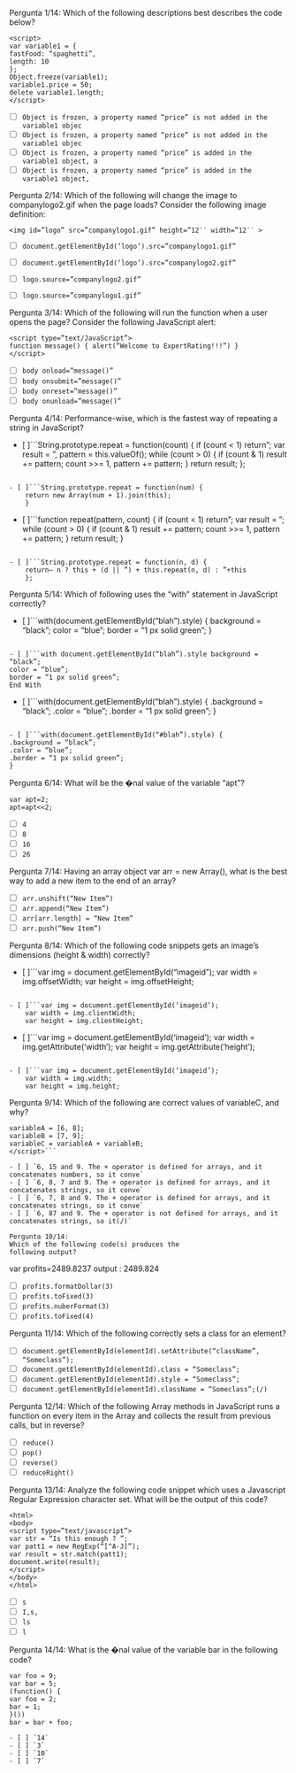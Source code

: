 Pergunta 1/14:
Which of the following descriptions best describes
the code below?
```
<script>
var variable1 = {
fastFood: “spaghetti”,
length: 10
};
Object.freeze(variable1);
variable1.price = 50;
delete variable1.length;
</script>
```
- [ ] `Object is frozen, a property named “price” is not added in the variable1 objec`
- [ ] `Object is frozen, a property named “price” is not added in the variable1 objec`
- [ ] `Object is frozen, a property named “price” is added in the variable1 object, a`
- [ ] `Object is frozen, a property named “price” is added in the variable1 object,`

Pergunta 2/14:
Which of the following will change the image to
companylogo2.gif when the page loads?
Consider the following image definition:
```
<img id=”logo” src=”companylogo1.gif” height=”12′′ width=”12′′ >
```

- [ ] `document.getElementById(‘logo’).src=”companylogo1.gif”`
- [ ] `document.getElementById(‘logo’).src=”companylogo2.gif”`
- [ ] `logo.source=”companylogo2.gif”`
- [ ] `logo.source=”companylogo1.gif”`


Pergunta 3/14:
Which of the following will run the function when a user opens the page?
Consider the following JavaScript alert:
```
<script type=”text/JavaScript”>
function message() { alert(“Welcome to ExpertRating!!!”) }
</script>
```

- [ ] `body onload=”message()”`
- [ ] `body onsubmit=”message()”`
- [ ] `body onreset=”message()”`
- [ ] `body onunload=”message()”`

Pergunta 4/14:
Performance-wise, which is the fastest way of repeating a string in JavaScript?


- [ ]```String.prototype.repeat = function(count) {
    if (count < 1) return”;
    var result = ”,
    pattern = this.valueOf();
    while (count > 0) {
    if (count & 1) result += pattern;
    count >>= 1, pattern += pattern;
    }
    return result;
    };
```

- [ ]```String.prototype.repeat = function(num) {
    return new Array(num + 1).join(this);
    }
   ```

- [ ]```function repeat(pattern, count) {
    if (count < 1) return”;
    var result = ”;
    while (count > 0) {
    if (count & 1) result += pattern;
    count >>= 1, pattern += pattern;
    }
    return result;
    }
```

- [ ]```String.prototype.repeat = function(n, d) {
    return– n ? this + (d || ”) + this.repeat(n, d) : ”+this
    };
```

Pergunta 5/14:
Which of following uses the “with” statement in JavaScript correctly?

- [ ]```with(document.getElementById(“blah”).style) {
background = “black”;
color = “blue”;
border = “1 px solid green”;
}
```

- [ ]```with document.getElementById(“blah”).style background = “black”;
color = “blue”;
border = “1 px solid green”;
End With
```

- [ ]```with(document.getElementById(“blah”).style) {
.background = “black”;
.color = “blue”;
.border = “1 px solid green”;
}
```

- [ ]```with(document.getElementById(“#blah”).style) {
.background = “black”;
.color = “blue”;
.border = “1 px solid green”;
}
```

Pergunta 6/14:
What will be the �nal value of the variable “apt”?
```
var apt=2;
apt=apt<<2;
```

- [ ] `4`
- [ ] `8`
- [ ] `16`
- [ ] `26`

Pergunta 7/14:
Having an array object var arr = new Array(), what
is the best way to add a new item to the end of an
array?
- [ ] ```arr.unshift(“New Item”)```
- [ ] ```arr.append(“New Item”)```
- [ ] ```arr[arr.length] = “New Item”```
- [ ] ```arr.push(“New Item”)```

Pergunta 8/14:
Which of the following code snippets gets an
image’s dimensions (height & width) correctly?

- [ ]```var img = document.getElementById(“imageid”);
    var width = img.offsetWidth;
    var height = img.offsetHeight;
```

- [ ]```var img = document.getElementById(‘imageid’);
    var width = img.clientWidth;
    var height = img.clientHeight;
```

- [ ]```var img = document.getElementById(‘imageid’);
    var width = img.getAttribute(‘width’);
    var height = img.getAttribute(‘height’);
```

- [ ]```var img = document.getElementById(‘imageid’);
    var width = img.width;
    var height = img.height;
```

Pergunta 9/14:
Which of the following are correct values of
variableC, and why?
```<script>
variableA = [6, 8];
variableB = [7, 9];
variableC = variableA + variableB;
</script>```

- [ ] `6, 15 and 9. The + operator is defined for arrays, and it concatenates numbers, so it conve`
- [ ] `6, 8, 7 and 9. The + operator is defined for arrays, and it concatenates strings, so it conve`
- [ ] `6, 7, 8 and 9. The + operator is defined for arrays, and it concatenates strings, so it conve`
- [ ] `6, 87 and 9. The + operator is not defined for arrays, and it concatenates strings, so it(/)`

Pergunta 10/14:
Which of the following code(s) produces the
following output?
```
var profits=2489.8237
output : 2489.824

- [ ] `profits.formatDollar(3)`
- [ ] `profits.toFixed(3)`
- [ ] `profits.nuberFormat(3)`
- [ ] `profits.toFixed(4)`

Pergunta 11/14:
Which of the following correctly sets a class for an
element?
- [ ] `document.getElementById(elementId).setAttribute(“className”, “Someclass”);`
- [ ] `document.getElementById(elementId).class = “Someclass”;`
- [ ] `document.getElementById(elementId).style = “Someclass”;`
- [ ] `document.getElementById(elementId).className = “Someclass”;(/)`

Pergunta 12/14:
Which of the following Array methods in JavaScript
runs a function on every item in the Array and
collects the result from previous calls, but in
reverse?
- [ ] `reduce()`
- [ ] `pop()`
- [ ] `reverse()`
- [ ] `reduceRight()`

Pergunta 13/14:
Analyze the following code snippet which uses a
Javascript Regular Expression character set. What
will be the output of this code?
```
<html>
<body>
<script type=”text/javascript”>
var str = “Is this enough ? ”;
var patt1 = new RegExp(“[^A-J]”);
var result = str.match(patt1);
document.write(result);
</script>
</body>
</html>
```
- [ ] `s`
- [ ] `I,s,`
- [ ] `ls`
- [ ] `l`

Pergunta 14/14:
What is the �nal value of the variable bar in the
following code?
```
var foo = 9;
var bar = 5;
(function() {
var foo = 2;
bar = 1;
}())
bar = bar + foo;

- [ ] `14`
- [ ] `3`
- [ ] `10`
- [ ] `7`

